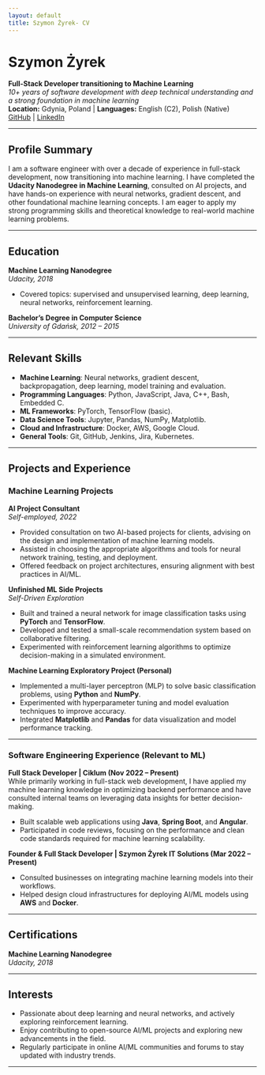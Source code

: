 ```yaml
---
layout: default
title: Szymon Żyrek- CV
---
```

# Szymon Żyrek
**Full-Stack Developer transitioning to Machine Learning**  
*10+ years of software development with deep technical understanding and a strong foundation in machine learning*  
**Location:** Gdynia, Poland | **Languages:** English (C2), Polish (Native)  
[GitHub](https://github.com/your-github) | [LinkedIn](https://linkedin.com/in/your-profile)

---

## Profile Summary
I am a software engineer with over a decade of experience in full-stack development, now transitioning into machine learning. I have completed the **Udacity Nanodegree in Machine Learning**, consulted on AI projects, and have hands-on experience with neural networks, gradient descent, and other foundational machine learning concepts. I am eager to apply my strong programming skills and theoretical knowledge to real-world machine learning problems.

---

## Education

**Machine Learning Nanodegree**  
*Udacity, 2018*  
- Covered topics: supervised and unsupervised learning, deep learning, neural networks, reinforcement learning.

**Bachelor’s Degree in Computer Science**  
*University of Gdańsk, 2012 – 2015*

---

## Relevant Skills

- **Machine Learning**: Neural networks, gradient descent, backpropagation, deep learning, model training and evaluation.
- **Programming Languages**: Python, JavaScript, Java, C++, Bash, Embedded C.
- **ML Frameworks**: PyTorch, TensorFlow (basic).
- **Data Science Tools**: Jupyter, Pandas, NumPy, Matplotlib.
- **Cloud and Infrastructure**: Docker, AWS, Google Cloud.
- **General Tools**: Git, GitHub, Jenkins, Jira, Kubernetes.

---

## Projects and Experience

### Machine Learning Projects

**AI Project Consultant**  
*Self-employed, 2022*  
- Provided consultation on two AI-based projects for clients, advising on the design and implementation of machine learning models.
- Assisted in choosing the appropriate algorithms and tools for neural network training, testing, and deployment.
- Offered feedback on project architectures, ensuring alignment with best practices in AI/ML.

**Unfinished ML Side Projects**  
*Self-Driven Exploration*  
- Built and trained a neural network for image classification tasks using **PyTorch** and **TensorFlow**.
- Developed and tested a small-scale recommendation system based on collaborative filtering.
- Experimented with reinforcement learning algorithms to optimize decision-making in a simulated environment.

**Machine Learning Exploratory Project (Personal)**  
- Implemented a multi-layer perceptron (MLP) to solve basic classification problems, using **Python** and **NumPy**.
- Experimented with hyperparameter tuning and model evaluation techniques to improve accuracy.
- Integrated **Matplotlib** and **Pandas** for data visualization and model performance tracking.

---

### Software Engineering Experience (Relevant to ML)

**Full Stack Developer | Ciklum (Nov 2022 – Present)**  
While primarily working in full-stack web development, I have applied my machine learning knowledge in optimizing backend performance and have consulted internal teams on leveraging data insights for better decision-making.

- Built scalable web applications using **Java**, **Spring Boot**, and **Angular**.
- Participated in code reviews, focusing on the performance and clean code standards required for machine learning scalability.

**Founder & Full Stack Developer | Szymon Żyrek IT Solutions (Mar 2022 – Present)**  
- Consulted businesses on integrating machine learning models into their workflows.
- Helped design cloud infrastructures for deploying AI/ML models using **AWS** and **Docker**.

---

## Certifications

**Machine Learning Nanodegree**  
*Udacity, 2018*

---

## Interests

- Passionate about deep learning and neural networks, and actively exploring reinforcement learning.
- Enjoy contributing to open-source AI/ML projects and exploring new advancements in the field.
- Regularly participate in online AI/ML communities and forums to stay updated with industry trends.

---
